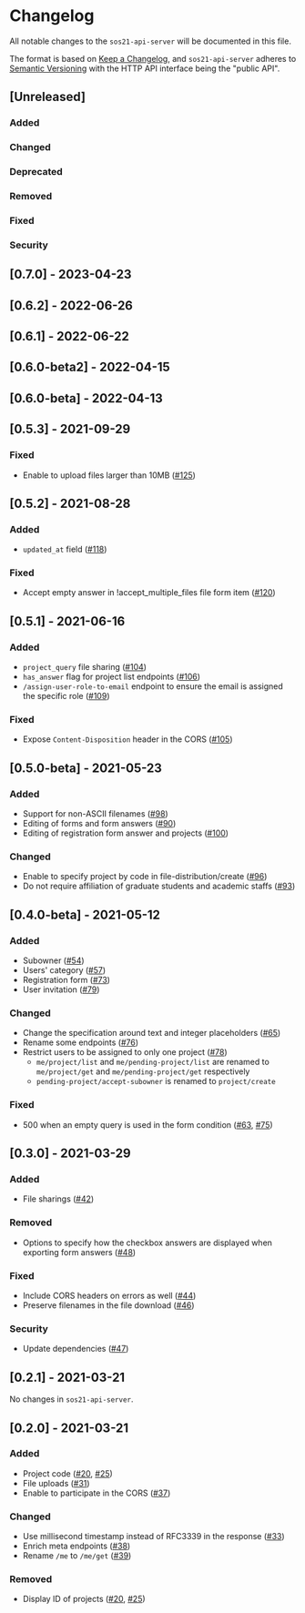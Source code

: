 # Changelog

All notable changes to the `sos21-api-server` will be documented in this file.

The format is based on [Keep a Changelog](https://keepachangelog.com/en/1.0.0/),
and `sos21-api-server` adheres to [Semantic Versioning](https://semver.org/spec/v2.0.0.html)
with the HTTP API interface being the "public API".

## [Unreleased]

### Added
### Changed
### Deprecated
### Removed
### Fixed
### Security

## [0.7.0] - 2023-04-23

## [0.6.2] - 2022-06-26

## [0.6.1] - 2022-06-22

## [0.6.0-beta2] - 2022-04-15

## [0.6.0-beta] - 2022-04-13

## [0.5.3] - 2021-09-29

### Fixed

- Enable to upload files larger than 10MB ([#125](https://github.com/sohosai/sos21-backend/pull/125))

## [0.5.2] - 2021-08-28

### Added

- `updated_at` field ([#118](https://github.com/sohosai/sos21-backend/pull/118))

### Fixed

- Accept empty answer in !accept_multiple_files file form item ([#120](https://github.com/sohosai/sos21-backend/pull/120))

## [0.5.1] - 2021-06-16

### Added

- `project_query` file sharing ([#104](https://github.com/sohosai/sos21-backend/pull/104))
- `has_answer` flag for project list endpoints ([#106](https://github.com/sohosai/sos21-backend/pull/106))
- `/assign-user-role-to-email` endpoint to ensure the email is assigned the specific role ([#109](https://github.com/sohosai/sos21-backend/pull/109))

### Fixed

- Expose `Content-Disposition` header in the CORS ([#105](https://github.com/sohosai/sos21-backend/pull/105))

## [0.5.0-beta] - 2021-05-23

### Added

- Support for non-ASCII filenames ([#98](https://github.com/sohosai/sos21-backend/pull/98))
- Editing of forms and form answers ([#90](https://github.com/sohosai/sos21-backend/pull/90))
- Editing of registration form answer and projects ([#100](https://github.com/sohosai/sos21-backend/pull/100))

### Changed

- Enable to specify project by code in file-distribution/create ([#96](https://github.com/sohosai/sos21-backend/pull/96))
- Do not require affiliation of graduate students and academic staffs ([#93](https://github.com/sohosai/sos21-backend/pull/93))

## [0.4.0-beta] - 2021-05-12

### Added

- Subowner ([#54](https://github.com/sohosai/sos21-backend/pull/54))
- Users' category ([#57](https://github.com/sohosai/sos21-backend/pull/57))
- Registration form ([#73](https://github.com/sohosai/sos21-backend/pull/73))
- User invitation ([#79](https://github.com/sohosai/sos21-backend/pull/79))

### Changed

- Change the specification around text and integer placeholders ([#65](https://github.com/sohosai/sos21-backend/pull/65))
- Rename some endpoints ([#76](https://github.com/sohosai/sos21-backend/pull/76))
- Restrict users to be assigned to only one project ([#78](https://github.com/sohosai/sos21-backend/pull/78))
    - `me/project/list` and `me/pending-project/list` are renamed to `me/project/get` and `me/pending-project/get` respectively
    - `pending-project/accept-subowner` is renamed to `project/create`

### Fixed

- 500 when an empty query is used in the form condition ([#63](https://github.com/sohosai/sos21-backend/pull/63), [#75](https://github.com/sohosai/sos21-backend/pull/75))

## [0.3.0] - 2021-03-29

### Added

- File sharings ([#42](https://github.com/sohosai/sos21-backend/pull/42))

### Removed

- Options to specify how the checkbox answers are displayed when exporting form answers ([#48](https://github.com/sohosai/sos21-backend/pull/48))

### Fixed

- Include CORS headers on errors as well ([#44](https://github.com/sohosai/sos21-backend/pull/44))
- Preserve filenames in the file download ([#46](https://github.com/sohosai/sos21-backend/pull/46))

### Security

- Update dependencies ([#47](https://github.com/sohosai/sos21-backend/pull/47))

## [0.2.1] - 2021-03-21

No changes in `sos21-api-server`.

## [0.2.0] - 2021-03-21

### Added

- Project code ([#20](https://github.com/sohosai/sos21-backend/pull/20), [#25](https://github.com/sohosai/sos21-backend/pull/25))
- File uploads ([#31](https://github.com/sohosai/sos21-backend/pull/31))
- Enable to participate in the CORS ([#37](https://github.com/sohosai/sos21-backend/pull/37))

### Changed

- Use millisecond timestamp instead of RFC3339 in the response ([#33](https://github.com/sohosai/sos21-backend/pull/33))
- Enrich meta endpoints ([#38](https://github.com/sohosai/sos21-backend/pull/38/files))
- Rename `/me` to `/me/get` ([#39](https://github.com/sohosai/sos21-backend/pull/39))

### Removed

- Display ID of projects ([#20](https://github.com/sohosai/sos21-backend/pull/20), [#25](https://github.com/sohosai/sos21-backend/pull/25))

